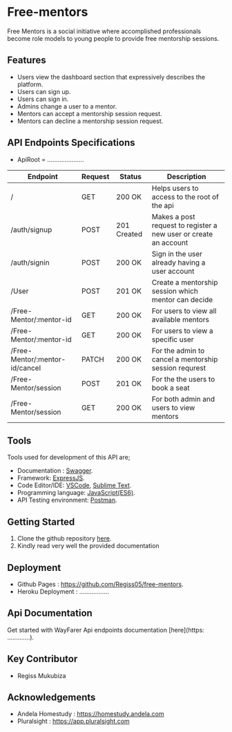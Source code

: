 # Free-mentors
Free Mentors is a social initiative where accomplished professionals become role models to young people to provide free mentorship sessions. 

## Features

- Users view the dashboard section that expressively describes the platform.
- Users can sign up.
- Users can sign in.
- Admins change a user to a mentor. 
- Mentors can accept a mentorship session request.  
- Mentors can decline a mentorship session request.  

## API Endpoints Specifications

- ApiRoot = .....................

| Endpoint | Request | Status | Description |
| --- | --- | --- | --- |
| / | GET | 200 OK | Helps users to access to the root of the api |
| /auth/signup | POST | 201 Created | Makes a post request to register a new user or create an account |
| /auth/signin | POST | 200 OK | Sign in the user already having a user account |
| /User | POST | 201 OK | Create a mentorship session which mentor can decide |
| /Free-Mentor/:mentor-id | GET | 200 OK | For users to view all available mentors |
| /Free-Mentor/:mentor-id | GET | 200 OK | For users to view a specific user |
| /Free-Mentor/:mentor-id/cancel | PATCH | 200 OK | For the admin to cancel a mentorship session requrest |
| /Free-Mentor/session | POST | 201 OK | For the the users to book a seat |
| /Free-Mentor/session | GET | 200 OK | For both admin and users to view mentors  |

## Tools

Tools used for development of this API are;
- Documentation : [Swagger](https://swagger.io/).
- Framework: [ExpressJS](http://expressjs.com/).
- Code Editor/IDE: [VSCode](https://code.visualstudio.com), [Sublime Text](https://www.sublimetext.com/).
- Programming language: [JavaScript(ES6)](https://developer.mozilla.org/en-US/docs/Web/JavaScript/).
- API Testing environment: [Postman](https://www.getpostman.com).

## Getting Started

1. Clone the github repository [here](https://github.com/Regiss05/free-mentors). 
2. Kindly read very well the provided documentation

## Deployment

- Github Pages : https://github.com/Regiss05/free-mentors.
- Heroku Deployment : .................

## Api Documentation

Get started with WayFarer Api endpoints documentation [here](https: .............).

## Key Contributor

- Regiss Mukubiza

## Acknowledgements

- Andela Homestudy : https://homestudy.andela.com
- Pluralsight      : https://app.pluralsight.com
